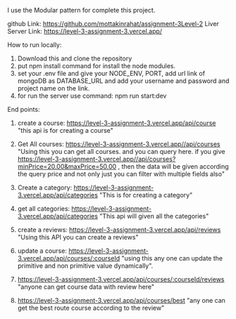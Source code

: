 I use the Modular pattern for complete this project.

github Link: https://github.com/mottakinrahat/assignment-3Level-2
Liver Server Link: https://level-3-assignment-3.vercel.app/

How to run locally:

1.  Download this and clone the repository
2.  put npm install command for install the node modules.
3.  set your .env file and give your NODE_ENV, PORT, add url link of mongoDB as DATABASE_URL and add your username and password and project name on the link.
4.  for run the server use command: npm run start:dev

End points:

1.  create a course: https://level-3-assignment-3.vercel.app/api/course "this api is for creating a course"
2.  Get All courses: https://level-3-assignment-3.vercel.app//api/courses "Using this you can get all courses. and you can query here. if you give https://level-3-assignment-3.vercel.app//api/courses?minPrice=20.00&maxPrice=50.00 , then the data will be given according the query price and not only just you can filter with multiple fields also"

3.  Create a category: https://level-3-assignment-3.vercel.app/api/categories "This is for creating a category"
4.  get all categories: https://level-3-assignment-3.vercel.app/api/categories "This api will given all the categories"
5.  create a reviews: https://level-3-assignment-3.vercel.app/api/reviews "Using this API you can create a reviews"
6.  update a course: https://level-3-assignment-3.vercel.app/api/courses/:courseId "using this any one can update the primitive and non primitive value dynamically".

7.  https://level-3-assignment-3.vercel.app/api/courses/:courseId/reviews      "anyone can get course data with review here"
8.  https://level-3-assignment-3.vercel.app/api/courses/best                   "any one can get the best route course according to the review"
